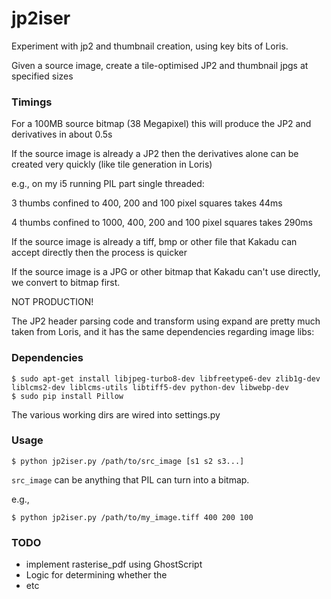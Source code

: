 # jp2iser

Experiment with jp2 and thumbnail creation, using key bits of Loris.

Given a source image, create a tile-optimised JP2 and thumbnail jpgs at specified sizes

### Timings

For a 100MB source bitmap (38 Megapixel) this will produce the JP2 and derivatives in about 0.5s

If the source image is already a JP2 then the derivatives alone can be created very quickly (like tile generation in Loris)

e.g., on my i5 running PIL part single threaded:

3 thumbs confined to 400, 200 and 100 pixel squares takes 44ms

4 thumbs confined to 1000, 400, 200 and 100 pixel squares takes 290ms

If the source image is already a tiff, bmp or other file that Kakadu can accept directly then the process is quicker

If the source image is a JPG or other bitmap that Kakadu can't use directly, we convert to bitmap first.


NOT PRODUCTION!

The JP2 header parsing code and transform using expand are pretty much taken from Loris, and it has the same dependencies regarding image libs:

### Dependencies

```
$ sudo apt-get install libjpeg-turbo8-dev libfreetype6-dev zlib1g-dev liblcms2-dev liblcms-utils libtiff5-dev python-dev libwebp-dev 
$ sudo pip install Pillow
```
The various working dirs are wired into settings.py

### Usage

```
$ python jp2iser.py /path/to/src_image [s1 s2 s3...]
```

```src_image``` can be anything that PIL can turn into a bitmap.

e.g.,

```
$ python jp2iser.py /path/to/my_image.tiff 400 200 100
```

### TODO

* implement rasterise_pdf using GhostScript
* Logic for determining whether the 
* etc
